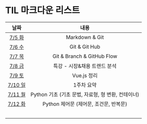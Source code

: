 # TIL 마크다운 리스트



|            날짜             |            내용            |
| :-------------------------: | :------------------------: |
| [7/5 화](markdown/220705.md) |       Markdown & Git       |
|    [7/6 수](markdown/220706.md)     |       Git & Git Hub        |
|    [7/7 목](markdown/220707.md)    | Git & Branch & GitHub Flow |
| [7/8 금](markdown/220708.md) | 특강 - 시장&채용 트랜드 분석 |
| [7/9 토](markdown/Vue.js.md) | Vue.js 정리 |
| [7/10 일](markdown/w1-summary.md) | 1주차 요약 |
| [7/11 월](markdown/220711.md) | Python 기초 (기초 문법, 자료형, 형 변환, 컨테이너) |
| [7/12 화](markdown/220712.md) | Python 제어문 (제어문, 조건문, 반복문) |
|                             |                            |
|                             |                            |
|                             |                            |
|                             |                            |
|                             |                            |

